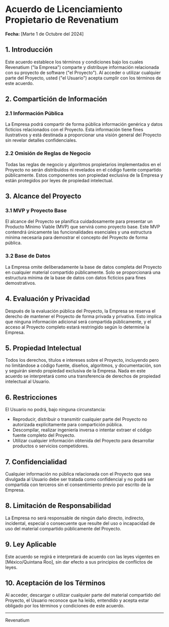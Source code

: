 # Acuerdo de Licenciamiento Propietario de Revenatium

**Fecha:** [Marte 1 de Octubre del 2024]

## 1. Introducción

Este acuerdo establece los términos y condiciones bajo los cuales Revenatium ("la Empresa") comparte y distribuye información relacionada con su proyecto de software ("el Proyecto"). Al acceder o utilizar cualquier parte del Proyecto, usted ("el Usuario") acepta cumplir con los términos de este acuerdo.

## 2. Compartición de Información

### 2.1 Información Pública

La Empresa podrá compartir de forma pública información genérica y datos ficticios relacionados con el Proyecto. Esta información tiene fines ilustrativos y está destinada a proporcionar una visión general del Proyecto sin revelar detalles confidenciales.

### 2.2 Omisión de Reglas de Negocio

Todas las reglas de negocio y algoritmos propietarios implementados en el Proyecto no serán distribuidos ni revelados en el código fuente compartido públicamente. Estos componentes son propiedad exclusiva de la Empresa y están protegidos por leyes de propiedad intelectual.

## 3. Alcance del Proyecto

### 3.1 MVP y Proyecto Base

El alcance del Proyecto se planifica cuidadosamente para presentar un Producto Mínimo Viable (MVP) que servirá como proyecto base. Este MVP contendrá únicamente las funcionalidades esenciales y una estructura mínima necesaria para demostrar el concepto del Proyecto de forma pública.

### 3.2 Base de Datos

La Empresa omite deliberadamente la base de datos completa del Proyecto en cualquier material compartido públicamente. Solo se proporcionará una estructura mínima de la base de datos con datos ficticios para fines demostrativos.

## 4. Evaluación y Privacidad

Después de la evaluación pública del Proyecto, la Empresa se reserva el derecho de mantener el Proyecto de forma privada y privativa. Esto implica que ninguna información adicional será compartida públicamente, y el acceso al Proyecto completo estará restringido según lo determine la Empresa.

## 5. Propiedad Intelectual

Todos los derechos, títulos e intereses sobre el Proyecto, incluyendo pero no limitándose a código fuente, diseños, algoritmos, y documentación, son y seguirán siendo propiedad exclusiva de la Empresa. Nada en este acuerdo se interpretará como una transferencia de derechos de propiedad intelectual al Usuario.

## 6. Restricciones

El Usuario no podrá, bajo ninguna circunstancia:

- Reproducir, distribuir o transmitir cualquier parte del Proyecto no autorizada explícitamente para compartición pública.
- Descompilar, realizar ingeniería inversa o intentar extraer el código fuente completo del Proyecto.
- Utilizar cualquier información obtenida del Proyecto para desarrollar productos o servicios competidores.

## 7. Confidencialidad

Cualquier información no pública relacionada con el Proyecto que sea divulgada al Usuario debe ser tratada como confidencial y no podrá ser compartida con terceros sin el consentimiento previo por escrito de la Empresa.

## 8. Limitación de Responsabilidad

La Empresa no será responsable de ningún daño directo, indirecto, incidental, especial o consecuente que resulte del uso o incapacidad de uso del material compartido públicamente del Proyecto.

## 9. Ley Aplicable

Este acuerdo se regirá e interpretará de acuerdo con las leyes vigentes en [México/Quintana Roo], sin dar efecto a sus principios de conflictos de leyes.

## 10. Aceptación de los Términos

Al acceder, descargar o utilizar cualquier parte del material compartido del Proyecto, el Usuario reconoce que ha leído, entendido y acepta estar obligado por los términos y condiciones de este acuerdo.

---

Revenatium

